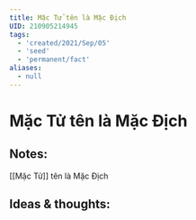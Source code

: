 ```yaml
---
title: Mặc Tử tên là Mặc Địch
UID: 210905214945
tags:
  - 'created/2021/Sep/05'
  - 'seed'
  - 'permanent/fact'
aliases:
  - null
---
```

# Mặc Tử tên là Mặc Địch

## Notes:
[[Mặc Tử]] tên là Mặc Địch

## Ideas & thoughts:

